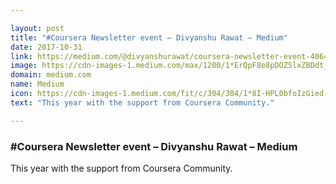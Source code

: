 ```yaml
---

layout: post
title: "#Coursera Newsletter event – Divyanshu Rawat – Medium"
date: 2017-10-31
link: https://medium.com/@divyanshurawat/coursera-newsletter-event-40640b78ae40?source=rss------machine_learning-5
image: https://cdn-images-1.medium.com/max/1200/1*ErQpF8e8pDOZSlxZBDdt_Q.png
domain: medium.com
name: Medium
icon: https://cdn-images-1.medium.com/fit/c/304/304/1*8I-HPL0bfoIzGied-dzOvA.png
text: "This year with the support from Coursera Community."

---
```


### #Coursera Newsletter event – Divyanshu Rawat – Medium

This year with the support from Coursera Community.